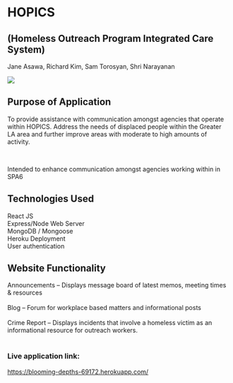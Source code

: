 # HOPICS  
## (Homeless Outreach Program Integrated Care System)

Jane Asawa, Richard Kim, Sam Torosyan, Shri Narayanan





<a href="https://imgflip.com/gif/2fpghs"><img src="https://i.imgflip.com/2fpghs.gif"></a>







## Purpose of Application
To provide assistance with communication amongst agencies that operate  within HOPICS.
Address the needs of displaced people within the Greater LA area and further improve areas with moderate to high amounts of activity. 

<br>

Intended to enhance communication amongst agencies working within in SPA6


## Technologies Used

React JS <br>
Express/Node Web Server <br>
MongoDB / Mongoose <br>
Heroku Deployment <br>
User authentication <br>

## Website Functionality

Announcements – Displays message board of latest memos, meeting times & resources <br><br>
Blog – Forum for workplace based matters and informational posts <br><br>
Crime Report – Displays incidents that involve a homeless victim as an informational resource for outreach workers. <br><br>

### Live application link:
https://blooming-depths-69172.herokuapp.com/
